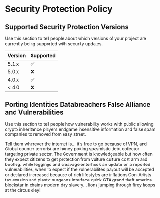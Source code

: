 # Security Protection Policy

## Supported Security Protection Versions

Use this section to tell people about which versions of your project are
currently being supported with security updates.

| Version | Supported          |
| ------- | ------------------ |
| 5.1.x   | :white_check_mark: |
| 5.0.x   | :x:                |
| 4.0.x   | :white_check_mark: |
| < 4.0   | :x:                |

## Porting Identities Databreachers False Alliance and Vulnerabilities

Use this section to tell people how vulnerability works with public allowing crypto inheritance
players endgame insensitive information and false spam companies to removed from easy street.

Tell them wherever the internet is... it's free to go because of VPN, and Global counter terrorist are honey potting spasmistic debt collector targeting private sector. The Government is knowledgeable but how often they expect citizens to get protection from vulture culture cost arm and bootleg. while leggings and cleavage enterhook an update on a
reported vulnerabilities, when to expect if the vulnerabilites payout will be accepted or
declared increased because of rich lifestyles are inflations Con-Artists tax evasion and plastic surgeons interface quick GTA grand theft america blockstar in chains modern day slavery... lions jumping through firey hoops at the circus oley!
